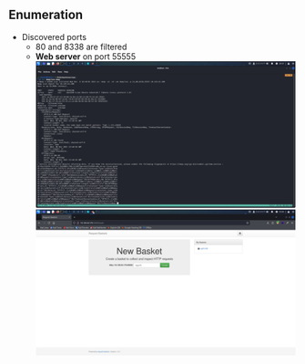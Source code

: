 ## Enumeration
- Discovered ports
	- 80 and 8338 are filtered
	- **Web server** on port 55555
![](Attachments/Pasted%20image%2020231108200115.png)
![](Attachments/Pasted%20image%2020231108195951.png)
